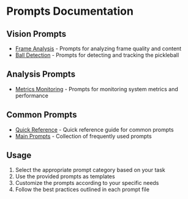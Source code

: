 # Prompts Documentation

## Vision Prompts
- [Frame Analysis](vision/frame_analysis.md) - Prompts for analyzing frame quality and content
- [Ball Detection](vision/ball_detection.md) - Prompts for detecting and tracking the pickleball

## Analysis Prompts
- [Metrics Monitoring](analysis/metrics_monitoring.md) - Prompts for monitoring system metrics and performance

## Common Prompts
- [Quick Reference](common/quick_reference.md) - Quick reference guide for common prompts
- [Main Prompts](common/main.md) - Collection of frequently used prompts

## Usage
1. Select the appropriate prompt category based on your task
2. Use the provided prompts as templates
3. Customize the prompts according to your specific needs
4. Follow the best practices outlined in each prompt file
